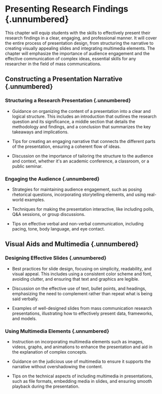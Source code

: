 # Presenting Research Findings {.unnumbered}

This chapter will equip students with the skills to effectively present their research findings in a clear, engaging, and professional manner. It will cover the entire process of presentation design, from structuring the narrative to creating visually appealing slides and integrating multimedia elements. The chapter will emphasize the importance of audience engagement and the effective communication of complex ideas, essential skills for any researcher in the field of mass communications.

## Constructing a Presentation Narrative {.unnumbered}

### Structuring a Research Presentation {.unnumbered}

- Guidance on organizing the content of a presentation into a clear and logical structure. This includes an introduction that outlines the research question and its significance, a middle section that details the methodology and findings, and a conclusion that summarizes the key takeaways and implications.

- Tips for creating an engaging narrative that connects the different parts of the presentation, ensuring a coherent flow of ideas.

- Discussion on the importance of tailoring the structure to the audience and context, whether it's an academic conference, a classroom, or a public seminar.

### Engaging the Audience {.unnumbered}

- Strategies for maintaining audience engagement, such as posing rhetorical questions, incorporating storytelling elements, and using real-world examples.

- Techniques for making the presentation interactive, like including polls, Q&A sessions, or group discussions.

- Tips on effective verbal and non-verbal communication, including pacing, tone, body language, and eye contact.

## Visual Aids and Multimedia {.unnumbered}

### Designing Effective Slides {.unnumbered}

- Best practices for slide design, focusing on simplicity, readability, and visual appeal. This includes using a consistent color scheme and font, avoiding clutter, and ensuring that text and graphics are legible.

- Discussion on the effective use of text, bullet points, and headings, emphasizing the need to complement rather than repeat what is being said verbally.

- Examples of well-designed slides from mass communication research presentations, illustrating how to effectively present data, frameworks, and models.

### Using Multimedia Elements {.unnumbered}

- Instruction on incorporating multimedia elements such as images, videos, graphs, and animations to enhance the presentation and aid in the explanation of complex concepts.

- Guidance on the judicious use of multimedia to ensure it supports the narrative without overshadowing the content.

- Tips on the technical aspects of including multimedia in presentations, such as file formats, embedding media in slides, and ensuring smooth playback during the presentation.

